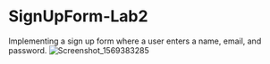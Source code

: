 # SignUpForm-Lab2
Implementing a sign up form where a user enters a name, email, and password.
![Screenshot_1569383285](https://user-images.githubusercontent.com/54540772/65568606-7d934480-df28-11e9-8bc1-27c29513fbe9.png)
